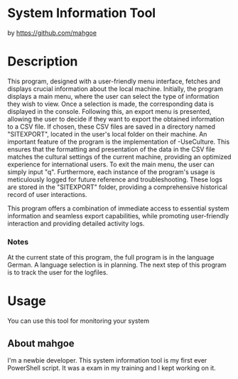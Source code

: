 # System Information Tool
by https://github.com/mahgoe

# Description
This program, designed with a user-friendly menu interface, fetches and displays crucial information about the local machine. Initially, the program displays a main menu, where the user can select the type of information they wish to view. Once a selection is made, the corresponding data is displayed in the console.
Following this, an export menu is presented, allowing the user to decide if they want to export the obtained information to a CSV file. If chosen, these CSV files are saved in a directory named "SITEXPORT", located in the user's local folder on their machine.
An important feature of the program is the implementation of -UseCulture. This ensures that the formatting and presentation of the data in the CSV file matches the cultural settings of the current machine, providing an optimized experience for international users.
To exit the main menu, the user can simply input "q".
Furthermore, each instance of the program's usage is meticulously logged for future reference and troubleshooting. These logs are stored in the "SITEXPORT" folder, providing a comprehensive historical record of user interactions.

This program offers a combination of immediate access to essential system information and seamless export capabilities, while promoting user-friendly interaction and providing detailed activity logs.

### Notes
At the current state of this program, the full program is in the language German. A language selection is in planning.
The next step of this program is to track the user for the logfiles.

# Usage
You can use this tool for monitoring your system

## About mahgoe
I'm a newbie developer. This system information tool is my first ever PowerShell script. It was a exam in my training and I kept working on it.
